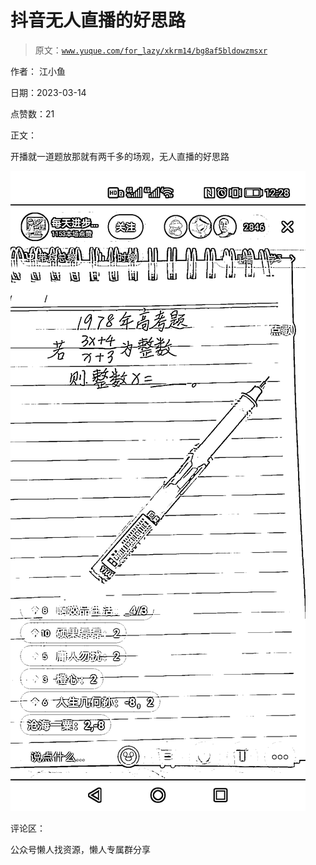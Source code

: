 # 抖音无人直播的好思路

> 原文：[`www.yuque.com/for_lazy/xkrm14/bg8af5bldowzmsxr`](https://www.yuque.com/for_lazy/xkrm14/bg8af5bldowzmsxr)



作者： 江小鱼



日期：2023-03-14



点赞数：21

<ne-hole id="uc7ef0aca" data-lake-id="uc7ef0aca">

正文：



开播就一道题放那就有两千多的场观，无人直播的好思路



![](img/a23d1214108e6a2e7ed2c03b247eded8.png)

<ne-hole id="u18896a2c" data-lake-id="u18896a2c">

评论区：

<ne-hole id="u87fd3771" data-lake-id="u87fd3771">

公众号懒人找资源，懒人专属群分享

</ne-hole></ne-hole></ne-hole>